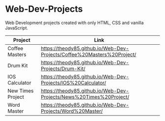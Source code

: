 # Web-Dev-Projects

Web Development projects created with only HTML, CSS and vanilla JavaScript.

Project | Link
--------|-----
Coffee Masters | https://theody85.github.io/Web-Dev-Projects/Coffee%20Masters%20Project/
Drum Kit | https://theody85.github.io/Web-Dev-Projects/Drum-Kit/
IOS Calculator | https://theody85.github.io/Web-Dev-Projects/IOS%20Calculator/
New Times Project | https://theody85.github.io/Web-Dev-Projects/News%20Times%20Project/
Word Master | https://theody85.github.io/Web-Dev-Projects/Word%20Master/

